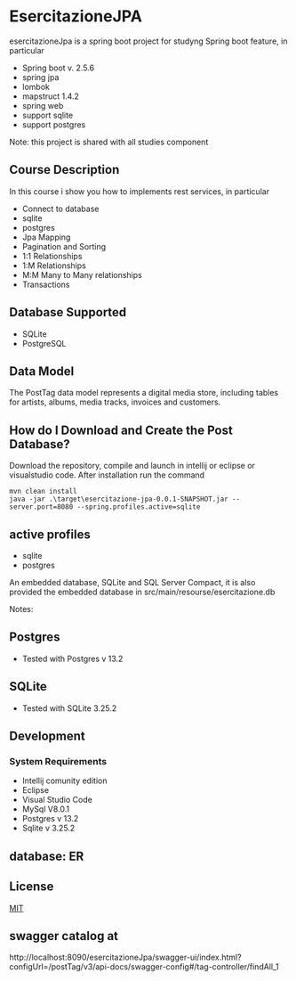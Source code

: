 # EsercitazioneJPA

esercitazioneJpa is a spring boot project for studyng Spring boot feature, in particular

- Spring boot v. 2.5.6
- spring jpa
- lombok
- mapstruct 1.4.2
- spring web
- support sqlite
- support postgres

Note: this project is shared with all studies component


## Course Description

In this course i show you how to implements rest services, in particular

- Connect to database
- sqlite
- postgres
- Jpa Mapping
- Pagination and Sorting
- 1:1 Relationships
- 1:M Relationships
- M:M Many to Many relationships
- Transactions

## Database Supported

- SQLite
- PostgreSQL

## Data Model

The PostTag data model represents a digital media store, including tables for artists, albums, media tracks, invoices and customers.

## How do I Download and Create the Post Database?

Download the repository, compile and launch in intellij or eclipse or visualstudio code.
After installation run the command

```
mvn clean install
java -jar .\target\esercitazione-jpa-0.0.1-SNAPSHOT.jar --server.port=8080 --spring.profiles.active=sqlite
```

## active profiles

- sqlite
- postgres

An embedded database, SQLite and SQL Server Compact, it is also provided the embedded database in src/main/resourse/esercitazione.db

Notes:

## Postgres

- Tested with Postgres v 13.2

## SQLite

- Tested with SQLite 3.25.2

## Development

### System Requirements

- Intellij comunity edition
- Eclipse
- Visual Studio Code
- MySql V8.0.1
- Postgres v 13.2
- Sqlite v 3.25.2

## database: ER



## License

[MIT](https://choosealicense.com/licenses/mit/)

## swagger catalog at 

http://localhost:8090/esercitazioneJpa/swagger-ui/index.html?configUrl=/postTag/v3/api-docs/swagger-config#/tag-controller/findAll_1